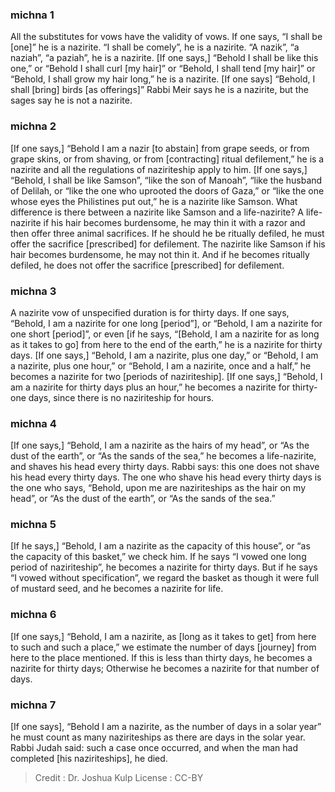 
### michna 1
All the substitutes for vows have the validity of vows. If one says, “I shall be [one]” he is a nazirite. “I shall be comely”, he is a nazirite. “A nazik”, “a naziah”, “a paziah”, he is a nazirite. [If one says,] “Behold I shall be like this one,” or “Behold I shall curl [my hair]” or “Behold, I shall tend [my hair]” or “Behold, I shall grow my hair long,” he is a nazirite. [If one says] “Behold, I shall [bring] birds [as offerings]” Rabbi Meir says he is a nazirite, but the sages say he is not a nazirite.

### michna 2
[If one says,] “Behold I am a nazir [to abstain] from grape seeds, or from grape skins, or from shaving, or from [contracting] ritual defilement,” he is a nazirite and all the regulations of naziriteship apply to him. [If one says,] “Behold, I shall be like Samson”, “like the son of Manoah”, “like the husband of Delilah, or “like the one who uprooted the doors of Gaza,” or “like the one whose eyes the Philistines put out,” he is a nazirite like Samson. What difference is there between a nazirite like Samson and a life-nazirite? A life-nazirite if his hair becomes burdensome, he may thin it with a razor and then offer three animal sacrifices. If he should he be ritually defiled, he must offer the sacrifice [prescribed] for defilement. The nazirite like Samson if his hair becomes burdensome, he may not thin it. And if he becomes ritually defiled, he does not offer the sacrifice [prescribed] for defilement.

### michna 3
A nazirite vow of unspecified duration is for thirty days. If one says, “Behold, I am a nazirite for one long [period”], or “Behold, I am a nazirite for one short [period]”, or even [if he says, “[Behold, I am a nazirite for as long as it takes to go] from here to the end of the earth,” he is a nazirite for thirty days. [If one says,] “Behold, I am a nazirite, plus one day,” or “Behold, I am a nazirite, plus one hour,” or “Behold, I am a nazirite, once and a half,” he becomes a nazirite for two [periods of naziriteship]. [If one says,] “Behold, I am a nazirite for thirty days plus an hour,” he becomes a nazirite for thirty-one days, since there is no naziriteship for hours.

### michna 4
[If one says,] “Behold, I am a nazirite as the hairs of my head”, or “As the dust of the earth”, or “As the sands of the sea,” he becomes a life-nazirite, and shaves his head every thirty days. Rabbi says: this one does not shave his head every thirty days. The one who shave his head every thirty days is the one who says, “Behold, upon me are naziriteships as the hair on my head”, or “As the dust of the earth”, or “As the sands of the sea.”

### michna 5
[If he says,] “Behold, I am a nazirite as the capacity of this house”, or “as the capacity of this basket,” we check him. If he says “I vowed one long period of naziriteship”, he becomes a nazirite for thirty days. But if he says “I vowed without specification”, we regard the basket as though it were full of mustard seed, and he becomes a nazirite for life.

### michna 6
[If one says,] “Behold, I am a nazirite, as [long as it takes to get] from here to such and such a place,” we estimate the number of days [journey] from here to the place mentioned. If this is less than thirty days, he becomes a nazirite for thirty days; Otherwise he becomes a nazirite for that number of days.

### michna 7
[If one says], “Behold I am a nazirite, as the number of days in a solar year” he must count as many naziriteships as there are days in the solar year. Rabbi Judah said: such a case once occurred, and when the man had completed [his naziriteships], he died.

>Credit : Dr. Joshua Kulp
>License : CC-BY